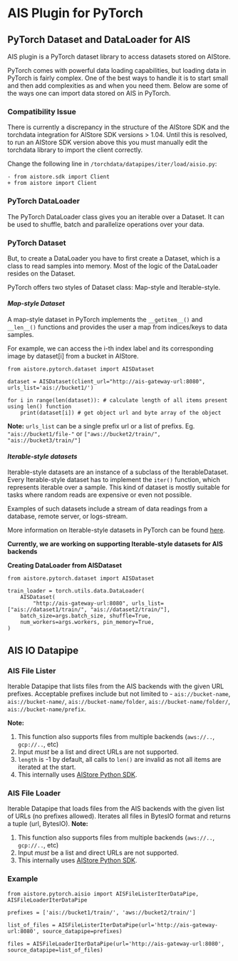 # AIS Plugin for PyTorch

## PyTorch Dataset and DataLoader for AIS 


AIS plugin is a PyTorch dataset library to access datasets stored on AIStore.

PyTorch comes with powerful data loading capabilities, but loading data in PyTorch is fairly complex. One of the best ways to handle it is to start small and then add complexities as and when you need them. Below are some of the ways one can import data stored on AIS in PyTorch.

### Compatibility Issue

There is currently a discrepancy in the structure of the AIStore SDK and the torchdata integration for AIStore SDK versions > 1.04. 
Until this is resolved, to run an AIStore SDK version above this you must manually edit the torchdata library to import the client correctly.

Change the following line in `/torchdata/datapipes/iter/load/aisio.py`:

    - from aistore.sdk import Client
    + from aistore import Client


### PyTorch DataLoader

The PyTorch DataLoader class gives you an iterable over a Dataset. It can be used to shuffle, batch and parallelize operations over your data.

### PyTorch Dataset

But, to create a DataLoader you have to first create a Dataset, which is a class to read samples into memory. Most of the logic of the DataLoader resides on the Dataset.

PyTorch offers two styles of Dataset class: Map-style and Iterable-style. 

#### ***Map-style Dataset***

A map-style dataset in PyTorch implements the `__getitem__()` and `__len__()` functions and provides the user a map from indices/keys to data samples.

For example, we can access the i-th index label and its corresponding image by dataset[i] from a bucket in AIStore.

```
from aistore.pytorch.dataset import AISDataset

dataset = AISDataset(client_url="http://ais-gateway-url:8080", urls_list='ais://bucket1/')

for i in range(len(dataset)): # calculate length of all items present using len() function
    print(dataset[i]) # get object url and byte array of the object

```

**Note:** ```urls_list``` can be a single prefix url or a list of prefixs. Eg. ```"ais://bucket1/file-"``` or ```["aws://bucket2/train/", "ais://bucket3/train/"]```

#### ***Iterable-style datasets***

Iterable-style datasets are an instance of a subclass of the IterableDataset. Every Iterable-style dataset has to implement the `iter()` function, which represents iterable over a sample. This kind of dataset is mostly suitable for tasks where random reads are expensive or even not possible.

Examples of such datasets include a stream of data readings from a database, remote server, or logs-stream.

More information on Iterable-style datasets in PyTorch can be found [here](https://pytorch.org/data/main/torchdata.datapipes.iter.html).

**Currently, we are working on supporting Iterable-style datasets for AIS backends**

**Creating DataLoader from AISDataset**
```
from aistore.pytorch.dataset import AISDataset

train_loader = torch.utils.data.DataLoader(
    AISDataset(
        "http://ais-gateway-url:8080", urls_list=["ais://dataset1/train/", "ais://dataset2/train/"],
    batch_size=args.batch_size, shuffle=True,
    num_workers=args.workers, pin_memory=True,
)

```

## AIS IO Datapipe

### AIS File Lister

Iterable Datapipe that lists files from the AIS backends with the given URL  prefixes. Acceptable prefixes include but not limited to - `ais://bucket-name`, `ais://bucket-name/`, `ais://bucket-name/folder`, `ais://bucket-name/folder/`, `ais://bucket-name/prefix`. 

**Note:** 
1) This function also supports files from multiple backends (`aws://..`, `gcp://..`, etc)
2) Input *must* be a list and direct URLs are not supported.
3) `length` is -1 by default, all calls to `len()` are invalid as not all items are iterated at the start.
4) This internally uses [AIStore Python SDK](https://gitlab-master.nvidia.com/aistorage/aistore/-/tree/master/python/aistore/sdk).

### AIS File Loader

Iterable Datapipe that loads files from the AIS backends with the given list of URLs (no prefixes allowed). Iterates all files in BytesIO format and returns a tuple (url, BytesIO). 
**Note:** 
1) This function also supports files from multiple backends (`aws://..`, `gcp://..`, etc)
2) Input *must* be a list and direct URLs are not supported.
3) This internally uses [AIStore Python SDK](https://gitlab-master.nvidia.com/aistorage/aistore/-/tree/master/python/aistore/sdk).

### Example
```
from aistore.pytorch.aisio import AISFileListerIterDataPipe, AISFileLoaderIterDataPipe

prefixes = ['ais://bucket1/train/', 'aws://bucket2/train/']

list_of_files = AISFileListerIterDataPipe(url='http://ais-gateway-url:8080', source_datapipe=prefixes)

files = AISFileLoaderIterDataPipe(url='http://ais-gateway-url:8080', source_datapipe=list_of_files) 
```